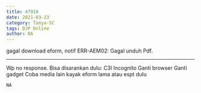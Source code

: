 ```yaml
---
title: 47918
date: 2021-03-23
category: Tanya-SC
tags: DJP Online
author: NA
---
```


gagal download eform, notif ERR-AEM02: Gagal unduh Pdf.

---

Wp no response. Bisa disarankan dulu: C3l Incognito Ganti browser Ganti gadget Coba media lain kayak eform lama atau espt dulu

`NA`
